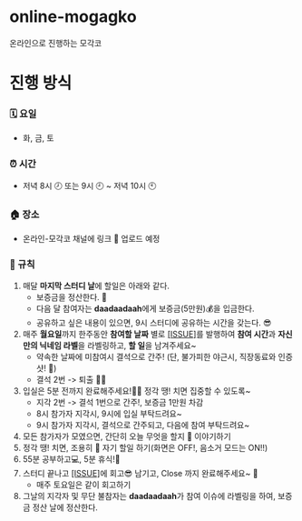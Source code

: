 # online-mogagko
온라인으로 진행하는 모각코 


# 진행 방식
### 🗓 요일 
- 화, 금, 토

### ⏰ 시간 
- 저녁 8시 🕗 또는 9시 🕘 ~ 저녁 10시 🕙

### 🏠 장소 
- 온라인-모각코 채널에 링크 🔗 업로드 예정

### 🤙 규칙
1. 매달 **마지막 스터디 날**에 할일은 아래와 같다.
   - 보증금을 정산한다. 🧐
   - 다음 달 참여자는 **daadaadaah**에게 보증금(5만원)💰을 입금한다.
   - 공유하고 싶은 내용이 있으면, 9시 스터디에 공유하는 시간을 갖는다. 😎
2. 매주 **월요일**까지 한주동안 **참여할 날짜** 별로 [[ISSUE]](https://github.com/daadaadaah/online-mogagko/issues/1)를 발행하여 **참여 시간**과 **자신만의 닉네임 라벨**을 라벨링하고, **할 일**을 남겨주세요~
   - 약속한 날짜에 미참여시 결석으로 간주! (단, 불가피한 야근시, 직장동료와 인증샷! 📸)
   - 결석 2번 -> 퇴출 🙋‍♀️
3. 입실은 5분 전까지 완료해주세요!🙇‍♀️ 정각 땡! 치면 집중할 수 있도록~
   - 지각 2번 -> 결석 1번으로 간주!, 보증금 1만원 차감
   - 8시 참가자 지각시, 9시에 입실 부탁드려요~
   - 9시 참가자 지각시, 결석으로 간주되고, 다음에 참여 부탁드려요~
4. 모든 참가자가 모였으면, 간단히 오늘 무엇을 할지 🤔 이야기하기 
5. 정각 땡! 치면, 조용히 🤫 자기 할일 하기(화면은 OFF!, 음소거 모드는 ON!!)
6. 55분 공부하고💻, 5분 휴식!💪
7. 스터디 끝나고 [[ISSUE]](https://github.com/daadaadaah/online-mogagko/issues/1)에 회고😎 남기고, Close 까지 완료해주세요~ 👊
    - 매주 토요일은 같이 회고하기
8. 그날의 지각자 및 무단 불참자는 **daadaadaah**가 참여 이슈에 라벨링을 하여, 보증금 정산 날에 정산한다.
